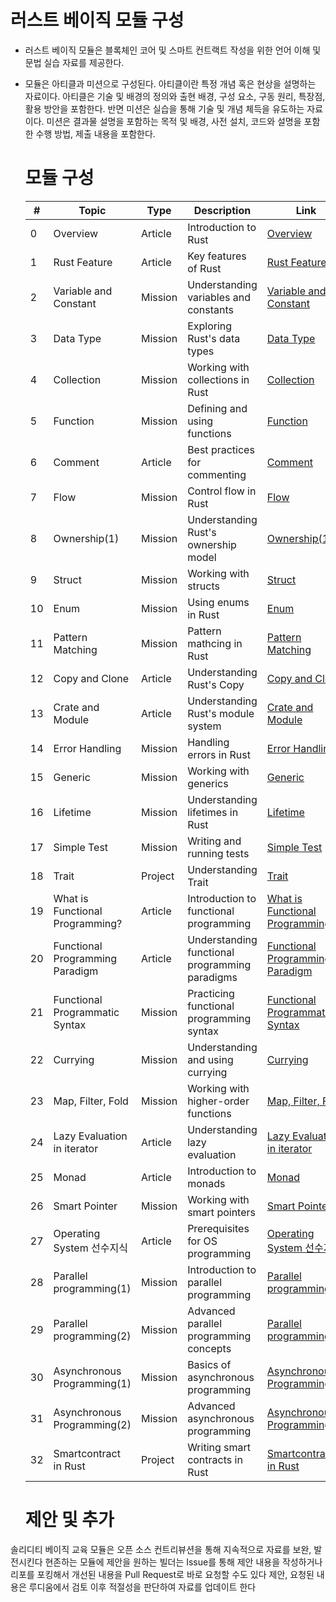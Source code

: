   # 러스트 베이직 모듈 구성
  
* 러스트 베이직 모듈은 블록체인 코어 및 스마트 컨트랙트 작성을 위한 언어 이해 및 문법 실습 자료를 제공한다.
* 모듈은 아티클과 미션으로 구성된다. 아티클이란 특정 개념 혹은 현상을 설명하는 자료이다. 아티클은 기술 및 배경의 정의와 출현 배경, 구성 요소, 구동 원리, 특장점, 활용 방안을 포함한다. 반면 미션은 실습을 통해 기술 및 개념 체득을 유도하는 자료이다. 미션은 결과물 설명을 포함하는 목적 및 배경, 사전 설치, 코드와 설명을 포함한 수행 방법, 제출 내용을 포함한다.

  # 모듈 구성

  | # | Topic | Type | Description | Link |
  |---|-------|------|-------------|------|
  | 0 | Overview | Article | Introduction to Rust | [Overview](./article/Overview.md) |
  | 1 | Rust Feature | Article | Key features of Rust | [Rust Feature](./article/Rust_Feature.md) |
  | 2 | Variable and Constant | Mission | Understanding variables and constants | [Variable and Constant](./article/Variable_and_Constant.md) |
  | 3 | Data Type | Mission | Exploring Rust's data types | [Data Type](./article/Data_Type.md) |
  | 4 | Collection | Mission | Working with collections in Rust | [Collection](./article/Collection.md) |
  | 5 | Function | Mission | Defining and using functions | [Function](./article/Function.md) |
  | 6 | Comment | Article | Best practices for commenting | [Comment](./article/Comment.md) |
  | 7 | Flow | Mission | Control flow in Rust | [Flow](./article/Flow.md) |
  | 8 | Ownership(1) | Mission | Understanding Rust's ownership model | [Ownership(1)](./article/Ownership_1.md) |
  | 9 | Struct | Mission | Working with structs | [Struct](./article/Struct.md) |
  | 10 | Enum | Mission | Using enums in Rust | [Enum](./article/Enum.md) |
  | 11 | Pattern Matching | Mission | Pattern mathcing in Rust | [Pattern Matching](./article/PatternMatching.md) |
  | 12 | Copy and Clone | Article | Understanding Rust's Copy| [Copy and Clone](./article/Copy_and_clone.md) |
  | 13 | Crate and Module | Article | Understanding Rust's module system | [Crate and Module](./article/Crate_and_Module.md) |
  | 14 | Error Handling | Mission | Handling errors in Rust | [Error Handling](./article/Error_Handling.md) |
  | 15 | Generic | Mission | Working with generics | [Generic](./article/Generic.md) |
  | 16 | Lifetime | Mission | Understanding lifetimes in Rust | [Lifetime](./article/Lifetime.md) |
  | 17 | Simple Test | Mission | Writing and running tests | [Simple Test](./article/Simple_Test.md) |
  | 18 | Trait | Project | Understanding Trait | [Trait](./article/Trait.md) |
  | 19 | What is Functional Programming? | Article | Introduction to functional programming | [What is Functional Programming?](./article/What_is_Functional_Programming.md) |
  | 20 | Functional Programming Paradigm | Article | Understanding functional programming paradigms | [Functional Programming Paradigm](./article/Functional_Programming_Paradigm.md) |
  | 21 | Functional Programmatic Syntax | Mission | Practicing functional programming syntax | [Functional Programmatic Syntax](./article/Functional_Programmatic_Syntax.md) |
  | 22 | Currying | Mission | Understanding and using currying | [Currying](./article/Currying.md) |
  | 23 | Map, Filter, Fold | Mission | Working with higher-order functions | [Map, Filter, Fold](./article/map_filter_fold.md) |
  | 24 | Lazy Evaluation in iterator | Article | Understanding lazy evaluation | [Lazy Evaluation in iterator](./article/Lazy_evaluation.md) |
  | 25 | Monad | Article | Introduction to monads | [Monad](./article/Monad.md) |
  | 26 | Smart Pointer | Mission | Working with smart pointers | [Smart Pointer](./article/Smart_Pointer.md) |
  | 27 | Operating System 선수지식 | Article | Prerequisites for OS programming | [Operating System 선수지식](./article/Operating_System_선수지식.md) |
  | 28 | Parallel programming(1) | Mission | Introduction to parallel programming | [Parallel programming(1)](./article/Parallel_programming_1.md) |
  | 29 | Parallel programming(2) | Mission | Advanced parallel programming concepts | [Parallel programming(2)](./article/Parallel_programming_2.md) |
  | 30 | Asynchronous Programming(1) | Mission | Basics of asynchronous programming | [Asynchronous Programming(1)](./article/Asynchronous_Programming_1.md) |
  | 31 | Asynchronous Programming(2) | Mission | Advanced asynchronous programming | [Asynchronous Programming(2)](./article/Asynchronous_Programming_2.md) |
  | 32 | Smartcontract in Rust | Project | Writing smart contracts in Rust | [Smartcontract in Rust](./article/Smartcontract_in_Rust.md) |

  # 제안 및 추가 
솔리디티 베이직 교육 모듈은 오픈 소스 컨트리뷰션을 통해 지속적으로 자료를 보완, 발전시킨다
현존하는 모듈에 제안을 원하는 빌더는 Issue를 통해 제안 내용을 작성하거나 리포를 포킹해서 개선된 내용을 Pull Request로 바로 요청할 수도 있다
제안, 요청된 내용은 루디움에서 검토 이후 적절성을 판단하여 자료를 업데이트 한다
